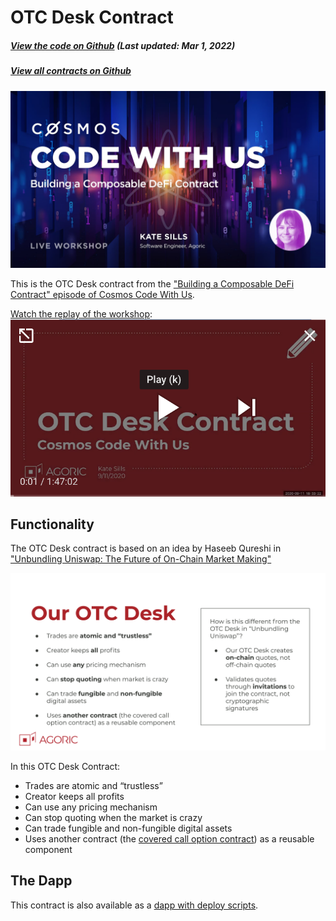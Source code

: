 # OTC Desk Contract

<Zoe-Version/>

##### [View the code on Github](https://github.com/Agoric/agoric-sdk/blob/4e0aece631d8310c7ab8ef3f46fad8981f64d208/packages/zoe/src/contracts/otcDesk.js) (Last updated: Mar 1, 2022)
##### [View all contracts on Github](https://github.com/Agoric/agoric-sdk/tree/master/packages/zoe/src/contracts)

![Building a Composable DeFi Contract](./assets/title.jpg)

This is the OTC Desk contract from the ["Building a
Composable DeFi Contract" episode of Cosmos Code With 
Us](https://cosmos.network/series/code-with-us/building-a-composable-defi-contract).

[Watch the replay of the
workshop](https://www.youtube.com/watch?v=faxrecQgEio):
[![Building a Composable DeFi Contract](./assets/play.png)](https://www.youtube.com/watch?v=faxrecQgEio)


## Functionality

The OTC Desk contract is based on an idea by Haseeb Qureshi in
["Unbundling Uniswap: The Future of On-Chain Market Making"](https://medium.com/dragonfly-research/unbundling-uniswap-the-future-of-on-chain-market-making-1c7d6948d570)

![OTC Desk](./assets/contract.svg)

In this OTC Desk Contract:
* Trades are atomic and “trustless”
* Creator keeps all profits
* Can use any pricing mechanism
* Can stop quoting when the market is crazy
* Can trade fungible and non-fungible digital assets
* Uses another contract (the [covered call option contract](https://github.com/Agoric/agoric-sdk/blob/master/packages/zoe/src/contracts/coveredCall.js)) as a reusable component

## The Dapp

This contract is also available as a [dapp with deploy scripts](https://github.com/Agoric/dapp-otc).
